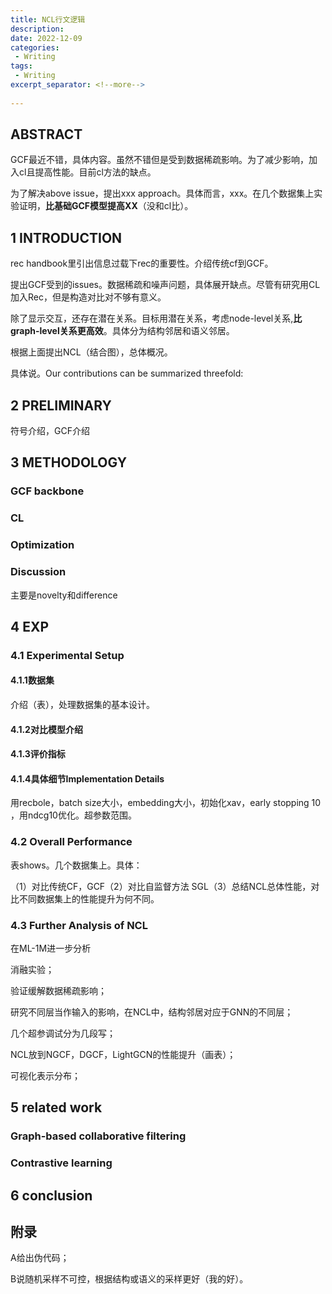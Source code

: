 ```yaml
---
title: NCL行文逻辑
description:
date: 2022-12-09
categories:
 - Writing
tags:
 - Writing
excerpt_separator: <!--more--> 
 
---
```


<!--more-->

## ABSTRACT

GCF最近不错，具体内容。虽然不错但是受到数据稀疏影响。为了减少影响，加入cl且提高性能。目前cl方法的缺点。

为了解决above issue，提出xxx approach。具体而言，xxx。在几个数据集上实验证明，**比基础GCF模型提高XX**（没和cl比）。

## 1 INTRODUCTION

rec handbook里引出信息过载下rec的重要性。介绍传统cf到GCF。

提出GCF受到的issues。数据稀疏和噪声问题，具体展开缺点。尽管有研究用CL加入Rec，但是构造对比对不够有意义。

除了显示交互，还存在潜在关系。目标用潜在关系，考虑node-level关系,**比graph-level关系更高效**。具体分为结构邻居和语义邻居。

根据上面提出NCL（结合图），总体概况。

具体说。Our contributions can be summarized threefold:

## 2 PRELIMINARY

符号介绍，GCF介绍

## 3 METHODOLOGY

### GCF backbone

### CL

### Optimization

### Discussion

主要是novelty和difference

## 4 EXP

### 4.1 Experimental Setup

#### 4.1.1数据集

介绍（表），处理数据集的基本设计。

#### 4.1.2对比模型介绍

#### 4.1.3评价指标

#### 4.1.4具体细节Implementation Details

用recbole，batch size大小，embedding大小，初始化xav，early stopping 10 ，用ndcg10优化。超参数范围。

### 4.2 Overall Performance

表shows。几个数据集上。具体：

（1）对比传统CF，GCF（2）对比自监督方法 SGL（3）总结NCL总体性能，对比不同数据集上的性能提升为何不同。

### 4.3 Further Analysis of NCL

在ML-1M进一步分析

消融实验；

验证缓解数据稀疏影响；

研究不同层当作输入的影响，在NCL中，结构邻居对应于GNN的不同层；

几个超参调试分为几段写；

NCL放到NGCF，DGCF，LightGCN的性能提升（画表）；

可视化表示分布；

## 5 related work

### Graph-based collaborative filtering

### Contrastive learning

## 6 conclusion

## 附录

A给出伪代码；

B说随机采样不可控，根据结构或语义的采样更好（我的好）。